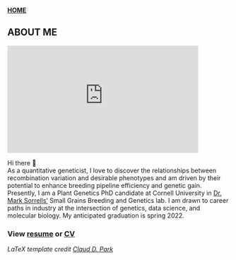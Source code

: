 **<span style="color: grey;"> [HOME](./index.md) </span>**

## ABOUT ME  

<iframe id="vp15vGyR" title="Video Player" width="432" height="243" frameborder="0" src="https://s3.amazonaws.com/embed.animoto.com/play.html?w=swf/production/vp1&e=1593353759&f=5vGyRNhsfUFSkfTVx28UbQ&d=0&m=p&r=360p&volume=100&start_res=undefined&i=m&asset_domain=s3-p.animoto.com&animoto_domain=animoto.com&options=" allowfullscreen></iframe>

Hi there 👋  
As a quantitative geneticist, I love to discover the relationships between recombination variation and desirable phenotypes and am driven by their potential to enhance breeding pipeline efficiency and genetic gain. Presently, I am a Plant Genetics PhD candidate at Cornell University in [Dr. Mark Sorrells’](https://plbrgen.cals.cornell.edu/people/mark-sorrells/) Small Grains Breeding and Genetics lab. I am drawn to career paths in industry at the intersection of genetics, data science, and molecular biology. My anticipated graduation is spring 2022. 


### **View [resume](./Taagen_resume.pdf) or [CV](./Taagen_CV.pdf)**   
*LaTeX template credit [Claud D. Park](https://github.com/posquit0/Awesome-CV)*
